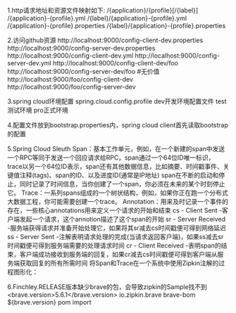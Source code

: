 1.http请求地址和资源文件映射如下:
  /{application}/{profile}[/{label}]
  /{application}-{profile}.yml
  /{label}/{application}-{profile}.yml
  /{application}-{profile}.properties
  /{label}/{application}-{profile}.properties

2.访问github资源
http://localhost:9000/config-client-dev.properties
http://localhost:9000/config-server-dev.properties
http://localhost:9000/config-client-dev.yml
http://localhost:9000/config-server-dev.yml
http://localhost:9000/config-client-dev/foo
http://localhost:9000/config-server-dev/foo
#无价值
http://localhost:9000/foo/config-client-dev
http://localhost:9000/foo/config-server-dev

3.spring cloud环境配置
spring.cloud.config.profile
dev开发环境配置文件
test测试环境
pro正式环境

4.配置文件放到bootstrap.properties内，spring cloud client首先读取bootstrap的配置

5.Spring Cloud Sleuth
Span：基本工作单元，例如，在一个新建的span中发送一个RPC等同于发送一个回应请求给RPC，span通过一个64位ID唯一标识，trace以另一个64位ID表示，span还有其他数据信息，比如摘要、时间戳事件、关键值注释(tags)、span的ID、以及进度ID(通常是IP地址)
span在不断的启动和停止，同时记录了时间信息，当你创建了一个span，你必须在未来的某个时刻停止它。
Trace：一系列spans组成的一个树状结构，例如，如果你正在跑一个分布式大数据工程，你可能需要创建一个trace。
Annotation：用来及时记录一个事件的存在，一些核心annotations用来定义一个请求的开始和结束
cs - Client Sent -客户端发起一个请求，这个annotion描述了这个span的开始
sr - Server Received -服务端获得请求并准备开始处理它，如果将其sr减去cs时间戳便可得到网络延迟
ss - Server Sent -注解表明请求处理的完成(当请求返回客户端)，如果ss减去sr时间戳便可得到服务端需要的处理请求时间
cr - Client Received -表明span的结束，客户端成功接收到服务端的回复，如果cr减去cs时间戳便可得到客户端从服务端获取回复的所有所需时间
将Span和Trace在一个系统中使用Zipkin注解的过程图形化：

6.Finchley.RELEASE版本缺少brave的包，会导致zipkin的Sample找不到
<brave.version>5.6.1</brave.version>
<dependency>
    <groupId>io.zipkin.brave</groupId>
    <artifactId>brave-bom</artifactId>
    <version>${brave.version}</version>
    <type>pom</type>
    <scope>import</scope>
</dependency>